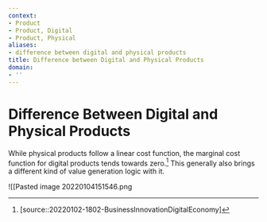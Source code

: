 ```yaml
---
context:
- Product
- Product, Digital
- Product, Physical
aliases:
- difference between digital and physical products
title: Difference between Digital and Physical Products
domain:
- ''
---
```


# Difference Between Digital and Physical Products

While physical products follow a linear cost function, the marginal cost function for digital products tends towards zero.[^1] This generally also brings a different kind of value generation logic with it.

![[Pasted image 20220104151546.png

[^1]: [source::20220102-1802-BusinessInnovationDigitalEconomy]

